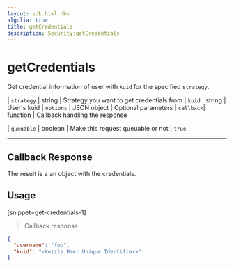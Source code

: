 ```yaml
---
layout: sdk.html.hbs
algolia: true
title: getCredentials
description: Security:getCredentials
---
```


  

# getCredentials
Get credential information of user with `kuid` for the specified `strategy`. 

| `strategy` | string | Strategy you want to get credentials from
| `kuid` | string | User's kuid
| `options` | JSON object | Optional parameters
| `callback`| function | Callback handling the response

| `queuable` | boolean | Make this request queuable or not  | `true`

---

## Callback Response

The result is a an object with the credentials.

## Usage

[snippet=get-credentials-1]
> Callback response

```json
{
  "username": "foo", 
  "kuid": "<Kuzzle User Unique Identifier>"
}
```